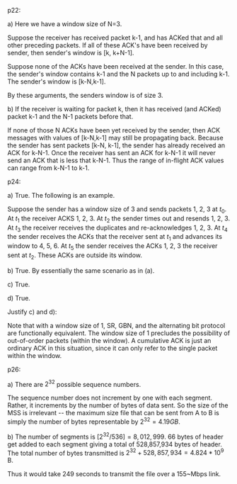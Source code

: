 p22:

a) Here we have a window size of N=3.  

Suppose the receiver has received packet k-1, and has ACKed that and all other preceding packets.  If all of these ACK's have been received by sender, then sender's window is [k, k+N-1].  

Suppose none of the ACKs have been received at the sender.  In this case, the sender's window contains k-1 and the N packets up to and including k-1.  The sender's window is [k-N,k-1]. 

By these arguments, the senders window is of size 3.

b) If the receiver is waiting for packet k, then it has received (and ACKed) packet k-1 and the N-1 packets before that.

If none of those N ACKs have been yet received by the sender, then ACK messages with values of [k-N,k-1] may still be propagating back. Because the sender has sent packets [k-N, k-1], the sender has already received an ACK for k-N-1. Once the receiver has sent an ACK for k-N-1 it will never send an ACK that is less that k-N-1.  Thus the range of in-flight ACK values can range from k-N-1 to k-1. 

p24:

a) True. The following is an example. 

Suppose the sender has a window size of 3 and sends packets 1, 2, 3 at $t_0$. At $t_1$ the receiver ACKS 1, 2, 3. At $t_2$  the sender times out and resends 1, 2, 3.  At $t_3$ the receiver receives the duplicates and re-acknowledges 1, 2, 3. At $t_4$ the sender receives the ACKs that the receiver sent at $t_1$ and advances its window to 4, 5, 6.  At $t_5$ the sender receives the ACKs 1, 2, 3 the receiver sent at $t_2$. These ACKs are outside its window.

b) True. By essentially the same scenario as in (a).

c) True. 

d) True. 

Justify c) and d):

Note that with a window size of 1, SR, GBN, and the alternating bit protocol are  functionally equivalent. The window size of 1 precludes the possibility of out-of-order packets (within the window). A cumulative ACK is just an ordinary ACK in this situation, since it can only refer to the single packet within the window.


p26:



a) There are $2^{32}$ possible sequence numbers.

The sequence number does not increment by one with each segment. Rather, it increments by the number of bytes of data sent. So the size of the MSS is irrelevant -- the maximum size file that can be sent from A to B is simply the number of bytes representable by $2^{32}=4.19GB$.

b) The number of segments is $[2^{32}/536]=8,012,999$. 66 bytes of header get added to each segment giving a total of 528,857,934 bytes of header. The total number of bytes transmitted is $2^{32}+528,857,934=4.824*10^9$ B.

Thus it would take 249 seconds to transmit the file over a 155~Mbps link.